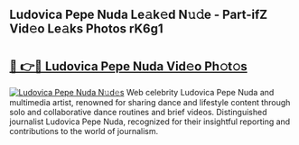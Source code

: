 ## Ludovica Pepe Nuda Le𝚊k𝚎d N𝚞𝚍e - Part-ifZ Vid𝚎o Le𝚊ks Photos rK6g1

# <h2><a href="http://fbelkc8.evod.top/?m=Ludovica+Pepe+Nuda">🔗 👉🔴 Ludovica Pepe Nuda Vid𝚎o Ph𝚘t𝚘s</a></h2>

[![Ludovica Pepe Nuda N𝚞d𝚎s](https://i.imgur.com/8V9OHl7.gif)](http://fbelkc8.evod.top/?m=Ludovica+Pepe+Nuda)
Web celebrity Ludovica Pepe Nuda and multimedia artist, renowned for sharing dance and lifestyle content through solo and collaborative dance routines and brief videos. Distinguished journalist Ludovica Pepe Nuda, recognized for their insightful reporting and contributions to the world of journalism. 
